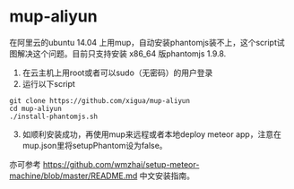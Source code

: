 # mup-aliyun

在阿里云的ubuntu 14.04 上用mup，自动安装phantomjs装不上，这个script试图解决这个问题。目前只支持安装 x86_64 版phantomjs 1.9.8.

1. 在云主机上用root或者可以sudo（无密码）的用户登录
2. 运行以下script
```
git clone https://github.com/xigua/mup-aliyun
cd mup-aliyun
./install-phantomjs.sh

```
3. 如顺利安装成功，再使用mup来远程或者本地deploy meteor app，注意在mup.json里将setupPhantom设为false。

亦可参考 https://github.com/wmzhai/setup-meteor-machine/blob/master/README.md 中文安装指南。

